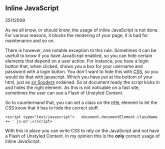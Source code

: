 <article><h2>Inline JavaScript</h2><time><span class="day">25</span><span class="month">11</span><span class="year">2009</span></time><p>As we all know, or should know, the usage of inline JavaScript is not done. For various reasons, it blocks the rendering of your page, it is bad for maintenance and so on.</p><p>There is however, one notable exception to this rule. Sometimes it can be usefull to know if you have JavaScript enabled, so you can hide certain elements that depend on a user action. For instance, you have a login button that, when clicked, shows you a box for your username and password with a login button. You don't want to hide this with <abbr title="Cascading StyleSheets">CSS</abbr>, so you would do that with javascript. Which you have put at the bottom of your html, just as <a href="http://www.stevesouders.com/" rel="met">sir Souders</a> ordained. So at document ready the script kicks in and hides the right element. As this is not noticable on a fast site, sometimes the user can see a Flash of Unstyled Content.</p><p>So to countermand that, you can set a class on the <code><abbr title="Hyper Text Markup Language">HTML</abbr></code> element to let the CSS know that it has to hide the correct stuff.</p><pre><code>&#60;script type="text/javascript"&#62;	document.documentElement.className += ' js-on';&#60;/script&#62;</code></pre><p>With this in place you can write CSS to rely on the JavaScript and not have a Flash of  Unstyled Content. In my opinion this is the <strong>only</strong> correct usage of Inline JavaScript.</p></article>